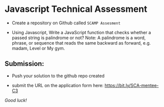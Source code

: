 # Javascript Technical Assessment  

- Create a repository on Github called ``SCAMP Assesment``

- Using Javascript,  Write a JavaScript function that checks whether a passed string is palindrome or not?
Note: A palindrome is a word, phrase, or sequence that reads the same backward as forward, e.g. madam, Level or My gym.

## Submission: 

- Push your solution to the github repo created

- submit the URL on the application form here: https://bit.ly/SCA-mentee-C3

*Good luck!*
